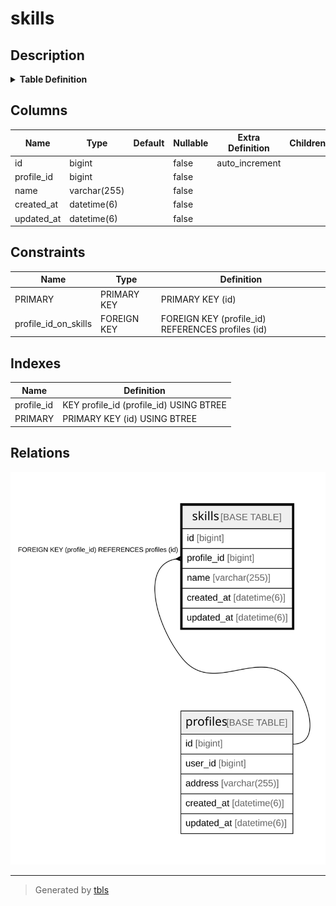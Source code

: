 # skills

## Description

<details>
<summary><strong>Table Definition</strong></summary>

```sql
CREATE TABLE `skills` (
  `id` bigint NOT NULL AUTO_INCREMENT,
  `profile_id` bigint NOT NULL,
  `name` varchar(255) COLLATE utf8mb4_general_ci NOT NULL,
  `created_at` datetime(6) NOT NULL,
  `updated_at` datetime(6) NOT NULL,
  PRIMARY KEY (`id`),
  KEY `profile_id` (`profile_id`),
  CONSTRAINT `profile_id_on_skills` FOREIGN KEY (`profile_id`) REFERENCES `profiles` (`id`) ON DELETE CASCADE
) ENGINE=InnoDB DEFAULT CHARSET=utf8mb4 COLLATE=utf8mb4_general_ci
```

</details>

## Columns

| Name | Type | Default | Nullable | Extra Definition | Children | Parents | Comment |
| ---- | ---- | ------- | -------- | --------------- | -------- | ------- | ------- |
| id | bigint |  | false | auto_increment |  |  |  |
| profile_id | bigint |  | false |  |  | [profiles](profiles.md) |  |
| name | varchar(255) |  | false |  |  |  |  |
| created_at | datetime(6) |  | false |  |  |  |  |
| updated_at | datetime(6) |  | false |  |  |  |  |

## Constraints

| Name | Type | Definition |
| ---- | ---- | ---------- |
| PRIMARY | PRIMARY KEY | PRIMARY KEY (id) |
| profile_id_on_skills | FOREIGN KEY | FOREIGN KEY (profile_id) REFERENCES profiles (id) |

## Indexes

| Name | Definition |
| ---- | ---------- |
| profile_id | KEY profile_id (profile_id) USING BTREE |
| PRIMARY | PRIMARY KEY (id) USING BTREE |

## Relations

![er](skills.svg)

---

> Generated by [tbls](https://github.com/k1LoW/tbls)
